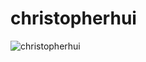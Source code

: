 # christopherhui

<p><img align="center" src="https://github-readme-streak-stats.herokuapp.com/?user=christopherhui&" alt="christopherhui" /></p>

